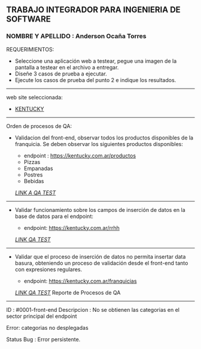TRABAJO INTEGRADOR PARA INGENIERIA DE SOFTWARE
---
### NOMBRE Y APELLIDO :  Anderson Ocaña Torres


REQUERIMIENTOS:
* Seleccione una aplicación web a testear, pegue una imagen de la pantalla a testear en el archivo a entregar.
* Diseñe 3 casos de prueba a ejecutar.
* Ejecute los casos de prueba del punto 2 e indique los resultados.

  
---
web site seleccionada:  
-   [KENTUCKY](https://kentucky.com.ar/)
---

Orden de procesos de QA:
- Validacion del front-end, observar todos los productos disponibles de la franquicia. Se deben observar los siguientes productos disponibles:
    - endpoint : https://kentucky.com.ar/productos
    - Pizzas
    - Empanadas
    - Postres
    - Bebidas
    
    _[LINK A QA TEST](./caso_prueba_1/caso_prueba.md)_

---

- Validar funcionamiento sobre los campos de inserción de datos en la base de datos para el endpoint: 
    - endpoint: https://kentucky.com.ar/rrhh

    _[LINK QA TEST](./caso_prueba_2/caso_prueba.md)_

---


- Validar que el proceso de inserción de datos no permita insertar data basura, obteniendo un proceso de validación desde el front-end tanto con expresiones regulares.
    - endpoint: https://kentucky.com.ar/franquicias

    _[LINK QA TEST](./caso_prueba_3/caso_prueba.md)_
Reporte de Procesos de QA
---

ID : #0001-front-end
Descripcion : No se obtienen las categorias en el sector principal del endpoint

Error: categorias no desplegadas

Status Bug : Error persistente.
